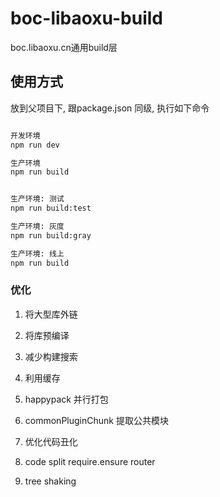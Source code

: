 # boc-libaoxu-build
boc.libaoxu.cn通用build层


## 使用方式
放到父项目下, 跟package.json 同级, 执行如下命令

``` bash  

开发环境
npm run dev

生产环境
npm run build


生产环境: 测试
npm run build:test

生产环境: 灰度
npm run build:gray

生产环境: 线上
npm run build

```

### 优化

1. 将大型库外链

2. 将库预编译

3. 减少构建搜索

4. 利用缓存

5. happypack 并行打包

6. commonPluginChunk 提取公共模块

7. 优化代码丑化

8. code split
  require.ensure
  router

8. tree shaking

```